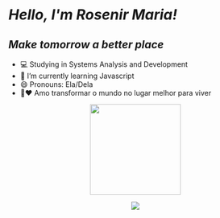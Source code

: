# _Hello, I'm Rosenir Maria!_

## _Make tomorrow a better place_


- 💻 Studying in Systems Analysis and Development
- 🌱 I’m currently learning Javascript
- 😄 Pronouns: Ela/Dela
- 🤎❤️ Amo transformar o mundo no lugar melhor para viver

<div align="center">
  <a href="https://github.com/rosenirmaria13">
  <img height="180em" src="https://github-readme-stats.vercel.app/api?username=rosenirmaria13&show_icons=true&theme=dracula&include_all_commits=true&count_private=true"/>
    
  <a href="https://www.linkedin.com/in/rosenir-silva-a88b5a232" target="_blank"><img src="https://img.shields.io/badge/-LinkedIn-%230077B5?style=for-the-badge&logo=linkedin&logoColor=white" target="_blank"></a> 
